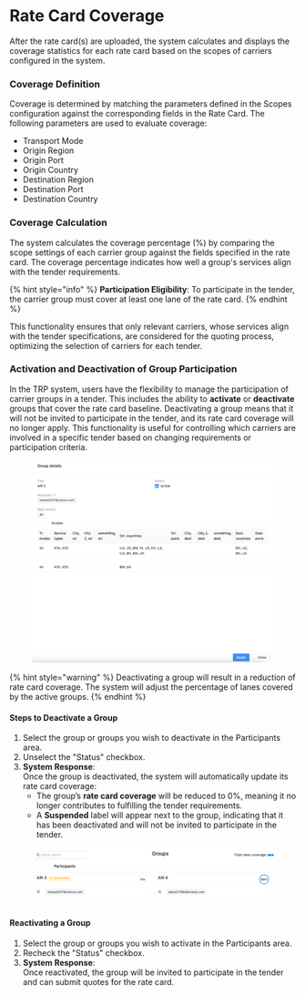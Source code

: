 # Rate Card Coverage

After the rate card(s) are uploaded, the system calculates and displays the coverage statistics for each rate card based on the scopes of carriers configured in the system.

### **Coverage Definition**

Coverage is determined by matching the parameters defined in the Scopes configuration against the corresponding fields in the Rate Card. The following parameters are used to evaluate coverage:

* Transport Mode
* Origin Region
* Origin Port
* Origin Country
* Destination Region
* Destination Port
* Destination Country

### **Coverage Calculation**

The system calculates the coverage percentage (%) by comparing the scope settings of each carrier group against the fields specified in the rate card. The coverage percentage indicates how well a group's services align with the tender requirements.

{% hint style="info" %}
**Participation Eligibility**: To participate in the tender, the carrier group must cover at least one lane of the rate card.
{% endhint %}

This functionality ensures that only relevant carriers, whose services align with the tender specifications, are considered for the quoting process, optimizing the selection of carriers for each tender.

### **Activation and Deactivation of Group Participation**

In the TRP system, users have the flexibility to manage the participation of carrier groups in a tender. This includes the ability to **activate** or **deactivate** groups that cover the rate card baseline. Deactivating a group means that it will not be invited to participate in the tender, and its rate card coverage will no longer apply. This functionality is useful for controlling which carriers are involved in a specific tender based on changing requirements or participation criteria.

<figure><img src="../../../../../.gitbook/assets/Screenshot 2024-09-19 at 00.45.33.png" alt=""><figcaption></figcaption></figure>

{% hint style="warning" %}
Deactivating a group will result in a reduction of rate card coverage. The system will adjust the percentage of lanes covered by the active groups.
{% endhint %}

#### **Steps to Deactivate a Group**

1. Select the group or groups you wish to deactivate in the Participants area.
2. Unselect the "Status" checkbox.
3. **System Response**:\
   Once the group is deactivated, the system will automatically update its rate card coverage:
   * The group’s **rate card coverage** will be reduced to 0%, meaning it no longer contributes to fulfilling the tender requirements.
   * A **Suspended** label will appear next to the group, indicating that it has been deactivated and will not be invited to participate in the tender.

<figure><img src="../../../../../.gitbook/assets/Screenshot 2024-09-18 at 08.33.45.png" alt=""><figcaption></figcaption></figure>

#### **Reactivating a Group**

1. Select the group or groups you wish to activate in the Participants area.
2. Recheck the "Status" checkbox.
3. **System Response**:\
   Once reactivated, the group will be invited to participate in the tender and can submit quotes for the rate card.
